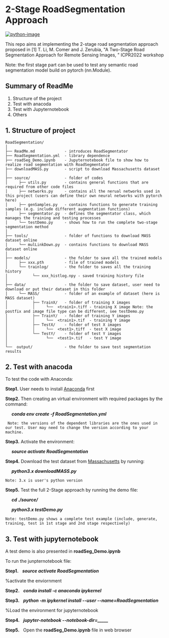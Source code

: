 # 2-Stage RoadSegmentation Approach

[![python-image]][python-url]

This repo aims at implementing the 2-stage road segmentation approach proposed in [1] T. Li, M. Comer and J. Zerubia, "A Two-Stage Road Segmentation Approach for Remote Sensing Images, " ICPR2022 workshop

Note: the first stage part can be used to test any semantic road segmentation model build on pytorch (nn.Module).

## Summary of ReadMe

1. Structure of the project
2. Test with anacoda
3. Test with Jupyternotebook 
4. Others


## 1. Structure of project
  ```
RoadSegmentation/
│
├── ReadMe.md             - introduces RoadSegmentator
├── RoadSegmentation.yml  - library dependence
├── roadSeg_Demo.ipynb    - Jupyternotebook file to show how to realize road segmentation with RoadSegmentator
├── downloadMASS.py       - script to download Massachusetts dataset
│
├── source/               - folder of codes
│     ├── utils.py        - contains general functions that are required from other code files
│     ├── networks.py     - contains all the nerual networks used in this project (users can define their own neural networks with pytorch here)
│     ├── genSamples.py   - contains functions to generate training samples (e.g. include different augmentation functions)
│     ├── segmentator.py  - defines the segmentator class, which manages the training and testing processes               
│     └── testDemo.py     - shows how to run the complete two-stage segmentation method  
│
├── tools/                - folder of functions to download MASS dataset online
│     └── mulLinkDown.py  - contains functions to download MASS dataset online
│
├── models/               - the folder to save all the trained models
│     ├── xxx.pth         - file of trained models 
│     └── trainlog/       - the folder to saves all the training history
│           └── xxx_histlog.npy - saved training history file
│
├── data/                 - the folder to save dataset, user need to download or put their dataset in this folder
│     └── MASS/           - folder of an example of dataset (here is MASS dataset)
│           ├── TrainX/   - folder of training X images
│           │     └──  <train1>.tiff - training X image Note: the postfix and image file type can be different, see testDemo.py
│           ├── TrainY/   - folder of training Y images
│           │     └──  <train1>.tif  - training Y image
│           ├── TestX/    - folder of test X images
│           │     └──  <test1>.tiff  - test X image
│           └── TestY/    - folder of test Y images
│                 └──  <test1>.tif   - test Y image
│
└──  output/              - the folder to save test segmentation results
  ```
## 2. Test with anacoda

To test the code with Anaconda:

**Step1.** User needs to install [Anaconda](https://www.anaconda.com) first

**Step2.** Then creating an virtual environment with required packages by the command:

&nbsp;&nbsp;&nbsp;&nbsp;   ***conda env create -f RoadSegmentation.yml***

     Note: the versions of the dependent libraries are the ones used in our test. User may need to change the version according to your machine.
    
**Step3.** Activate the environment:

&nbsp;&nbsp;&nbsp;&nbsp;   ***source activate RoadSegmentation***
    
**Step4.** Download the test dataset from [Massachusetts](https://www.cs.toronto.edu/~vmnih/data/) by running:

&nbsp;&nbsp;&nbsp;&nbsp;   ***python3.x downloadMASS.py*** 
    
    Note: 3.x is user's python version
    
**Step5.** Test the full 2-Stage approach by running the demo file:

&nbsp;&nbsp;&nbsp;&nbsp;   ***cd ./source/***
   
&nbsp;&nbsp;&nbsp;&nbsp;   ***python3.x testDemo.py***
   
    Note: testDemo.py shows a complete test example (include, generate, training, test in 1st stage and 2nd stage respectively) 

## 3. Test with jupyternotebook

A test demo is also presented in **roadSeg_Demo.ipynb**

To run the junpternotebook file:

**Step1.** &nbsp; ***source activate RoadSegmentation***     

%activate the enviornment

**Step2.** &nbsp; ***conda install -c anaconda ipykernel***

**Step3.** &nbsp; ***python -m ipykernel install --user --name=RoadSegmentation***  

%Load the environment for jupyternotebook

**Step4.** &nbsp; ***jupyter-notebook --notebook-dir=_____***  

**Step5.** &nbsp; Open the **roadSeg_Demo.ipynb** file in web browser




[python-image]: https://img.shields.io/badge/Python-3.x-ff69b4.svg
[python-url]: https://www.python.org/
[pytorch-image]: https://img.shields.io/badge/PyTorch-1.3-2BAF2B.svg
[pytorch-url]: https://pytorch.org/
[lic-image]: https://img.shields.io/badge/Apache-2.0-blue.svg
[lic-url]: #
